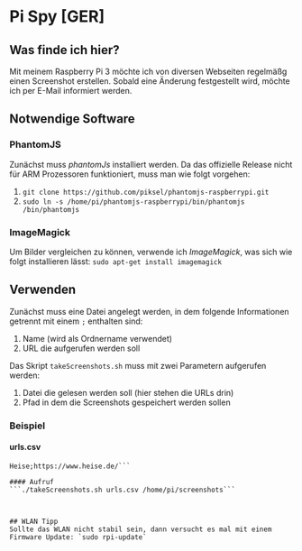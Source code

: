 # Pi Spy [GER]
## Was finde ich hier?
Mit meinem Raspberry Pi 3 möchte ich von diversen Webseiten regelmäßg einen Screenshot erstellen.
Sobald eine Änderung festgestellt wird, möchte ich per E-Mail informiert werden.

## Notwendige Software
### PhantomJS
Zunächst muss *phantomJs* installiert werden. Da das offizielle Release nicht für ARM Prozessoren 
funktioniert, muss man wie folgt vorgehen:
1. `git clone https://github.com/piksel/phantomjs-raspberrypi.git`
2. `sudo ln -s /home/pi/phantomjs-raspberrypi/bin/phantomjs /bin/phantomjs`

### ImageMagick
Um Bilder vergleichen zu können, verwende ich *ImageMagick*, was sich wie folgt installieren lässt:
`sudo apt-get install imagemagick`


## Verwenden
Zunächst muss eine Datei angelegt werden, in dem folgende Informationen getrennt mit einem `;` enthalten sind:
1. Name (wird als Ordnername verwendet)
2. URL die aufgerufen werden soll

Das Skript `takeScreenshots.sh` muss mit zwei Parametern aufgerufen werden:
1. Datei die gelesen werden soll (hier stehen die URLs drin)
2. Pfad in dem die Screenshots gespeichert werden sollen


### Beispiel
#### urls.csv
```GitHub;https://github.com/
Heise;https://www.heise.de/```

#### Aufruf
```./takeScreenshots.sh urls.csv /home/pi/screenshots```



## WLAN Tipp
Sollte das WLAN nicht stabil sein, dann versucht es mal mit einem Firmware Update: `sudo rpi-update`
